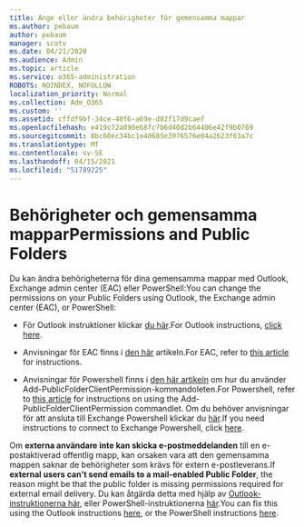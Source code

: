 ```yaml
---
title: Ange eller ändra behörigheter för gemensamma mappar
ms.author: pebaum
author: pebaum
manager: scotv
ms.date: 04/21/2020
ms.audience: Admin
ms.topic: article
ms.service: o365-administration
ROBOTS: NOINDEX, NOFOLLOW
localization_priority: Normal
ms.collection: Adm_O365
ms.custom: ''
ms.assetid: cffdf9bf-34ce-40f6-a69e-d02f17d9caef
ms.openlocfilehash: e419c72a890e68fc7b6d40d2b64406e42f9b0769
ms.sourcegitcommit: 8bc60ec34bc1e40685e3976576e04a2623f63a7c
ms.translationtype: MT
ms.contentlocale: sv-SE
ms.lasthandoff: 04/15/2021
ms.locfileid: "51789225"
---
```

# <a name="permissions-and-public-folders"></a><span data-ttu-id="97827-102">Behörigheter och gemensamma mappar</span><span class="sxs-lookup"><span data-stu-id="97827-102">Permissions and Public Folders</span></span>

<span data-ttu-id="97827-103">Du kan ändra behörigheterna för dina gemensamma mappar med Outlook, Exchange admin center (EAC) eller PowerShell:</span><span class="sxs-lookup"><span data-stu-id="97827-103">You can change the permissions on your Public Folders using Outlook, the Exchange admin center (EAC), or PowerShell:</span></span>
  
- <span data-ttu-id="97827-104">För Outlook instruktioner klickar [du här](https://support.office.com/article/Set-or-change-permissions-for-a-public-folder-b2e0440c-7873-48ec-9ff2-b1a20b723005.aspx).</span><span class="sxs-lookup"><span data-stu-id="97827-104">For Outlook instructions, [click here](https://support.office.com/article/Set-or-change-permissions-for-a-public-folder-b2e0440c-7873-48ec-9ff2-b1a20b723005.aspx).</span></span>
    
- <span data-ttu-id="97827-105">Anvisningar för EAC finns i [den här](https://technet.microsoft.com/library/jj651147%28v=exchg.150%29.aspx.aspx#Anchor_1) artikeln.</span><span class="sxs-lookup"><span data-stu-id="97827-105">For EAC, refer to [this article](https://technet.microsoft.com/library/jj651147%28v=exchg.150%29.aspx.aspx#Anchor_1) for instructions.</span></span> 
    
- <span data-ttu-id="97827-106">Anvisningar för Powershell finns i [den här artikeln](https://technet.microsoft.com/library/bb124743%28v=exchg.160%29.aspx.aspx) om hur du använder Add-PublicFolderClientPermission-kommandoleten.</span><span class="sxs-lookup"><span data-stu-id="97827-106">For Powershell, refer to [this article](https://technet.microsoft.com/library/bb124743%28v=exchg.160%29.aspx.aspx) for instructions on using the Add-PublicFolderClientPermission commandlet.</span></span> <span data-ttu-id="97827-107">Om du behöver anvisningar för att ansluta till Exchange Powershell klickar du [här](https://technet.microsoft.com/library/jj984289%28v=exchg.160%29.aspx.aspx).</span><span class="sxs-lookup"><span data-stu-id="97827-107">If you need instructions to connect to Exchange Powershell, click [here](https://technet.microsoft.com/library/jj984289%28v=exchg.160%29.aspx.aspx).</span></span>
    
<span data-ttu-id="97827-108">Om **externa användare inte kan skicka e-postmeddelanden** till en e-postaktiverad offentlig mapp, kan orsaken vara att den gemensamma mappen saknar de behörigheter som krävs för extern e-postleverans.</span><span class="sxs-lookup"><span data-stu-id="97827-108">If **external users can't send emails to a mail-enabled Public Folder**, the reason might be that the public folder is missing permissions required for external email delivery.</span></span> <span data-ttu-id="97827-109">Du kan åtgärda detta med hjälp av [Outlook-instruktionerna här](https://technet.microsoft.com/library/aa997560%28v=exchg.150%29.aspx.aspx#Anchor_1), eller PowerShell-instruktionerna [här](https://support.microsoft.com/help/2984402/-5.7.1-smtp-550-5.7.1-resolver.rst.authrequired-nondelivery-report-when-external-users-try-to-send-mail-to-mail-enabled-public-folders-in-office-365.aspx).</span><span class="sxs-lookup"><span data-stu-id="97827-109">You can fix this using the Outlook instructions [here](https://technet.microsoft.com/library/aa997560%28v=exchg.150%29.aspx.aspx#Anchor_1), or the PowerShell instructions [here](https://support.microsoft.com/help/2984402/-5.7.1-smtp-550-5.7.1-resolver.rst.authrequired-nondelivery-report-when-external-users-try-to-send-mail-to-mail-enabled-public-folders-in-office-365.aspx).</span></span>
  

